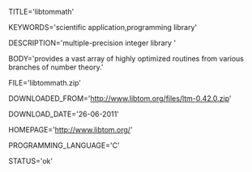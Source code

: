 
TITLE='libtommath'

KEYWORDS='scientific application,programming library'

DESCRIPTION='multiple-precision integer library '

BODY='provides a vast array of highly optimized routines from various branches of number theory.'

FILE='libtommath.zip'

DOWNLOADED_FROM='http://www.libtom.org/files/ltm-0.42.0.zip'

DOWNLOAD_DATE='26-06-2011'

HOMEPAGE='http://www.libtom.org/'

PROGRAMMING_LANGUAGE='C'

STATUS='ok'